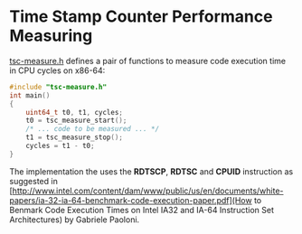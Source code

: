 # Time Stamp Counter Performance Measuring

[tsc-measure.h](https://github.com/scottt/tsc-measure/blob/master/tsc-measure.h) defines a pair of functions to measure code execution time in CPU cycles on x86-64:
```C
#include "tsc-measure.h"
int main()
{
	uint64_t t0, t1, cycles;
	t0 = tsc_measure_start();
	/* ... code to be measured ... */
	t1 = tsc_measure_stop();
	cycles = t1 - t0;
}
```

The implementation the uses the **RDTSCP**, **RDTSC** and **CPUID** instruction as suggested in
[http://www.intel.com/content/dam/www/public/us/en/documents/white-papers/ia-32-ia-64-benchmark-code-execution-paper.pdf](How to Benmark Code Execution Times on Intel IA32 and IA-64 Instruction Set Architectures) by Gabriele Paoloni.
